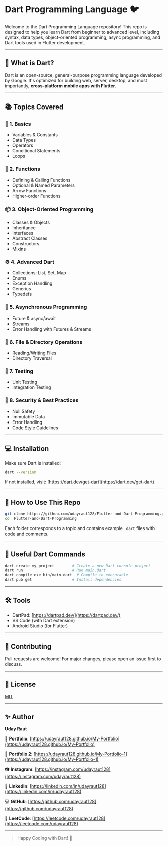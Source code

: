 

# Dart Programming Language 🐦

Welcome to the Dart Programming Language repository! This repo is designed to help you learn Dart from beginner to advanced level, including syntax, data types, object-oriented programming, async programming, and Dart tools used in Flutter development.

---

## 🚀 What is Dart?

Dart is an open-source, general-purpose programming language developed by Google. It's optimized for building web, server, desktop, and most importantly, **cross-platform mobile apps with Flutter**.

---

## 📚 Topics Covered

### 🧱 1. Basics
- Variables & Constants
- Data Types
- Operators
- Conditional Statements
- Loops

### 🧰 2. Functions
- Defining & Calling Functions
- Optional & Named Parameters
- Arrow Functions
- Higher-order Functions

### 📦 3. Object-Oriented Programming
- Classes & Objects
- Inheritance
- Interfaces
- Abstract Classes
- Constructors
- Mixins

### ⚙️ 4. Advanced Dart
- Collections: List, Set, Map
- Enums
- Exception Handling
- Generics
- Typedefs

### 🧵 5. Asynchronous Programming
- Future & async/await
- Streams
- Error Handling with Futures & Streams

### 📁 6. File & Directory Operations
- Reading/Writing Files
- Directory Traversal

### 🧪 7. Testing
- Unit Testing
- Integration Testing

### 🔐 8. Security & Best Practices
- Null Safety
- Immutable Data
- Error Handling
- Code Style Guidelines

---

## 💻 Installation

Make sure Dart is installed:

```bash
dart --version
````

If not installed, visit: [https://dart.dev/get-dart](https://dart.dev/get-dart)

---

## 🧠 How to Use This Repo

```bash
git clone https://github.com/udayraut128/Flutter-and-Dart-Programming.git
cd  Flutter-and-Dart-Programming
```

Each folder corresponds to a topic and contains example `.dart` files with code and comments.

---

## 📌 Useful Dart Commands

```bash
dart create my_project        # Create a new Dart console project
dart run                      # Run main.dart
dart compile exe bin/main.dart  # Compile to executable
dart pub get                  # Install dependencies
```

---

## 🛠 Tools

* DartPad: [https://dartpad.dev/](https://dartpad.dev/)
* VS Code (with Dart extension)
* Android Studio (for Flutter)

---

## 🙌 Contributing

Pull requests are welcome! For major changes, please open an issue first to discuss.

---

## 📄 License

[MIT](LICENSE)

---

## ✨ Author

**Uday Raut**

📱 **Portfolio**: [https://udayraut128.github.io/My-Portfolio](https://udayraut128.github.io/My-Portfolio)

📱 **Portfolio 2**: [https://udayraut128.github.io/My-Portfolio-1](https://udayraut128.github.io/My-Portfolio-1)

📷 **Instagram**: [https://instagram.com/udayraut128](https://instagram.com/udayraut128)

💼 **LinkedIn**: [https://linkedin.com/in/udayraut128](https://linkedin.com/in/udayraut128)

💻 **GitHub**: [https://github.com/udayraut128](https://github.com/udayraut128)

🧠 **LeetCode**: [https://leetcode.com/udayraut128](https://leetcode.com/udayraut128)

---

> Happy Coding with Dart! 🚀

 

 
